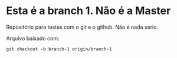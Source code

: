 Esta é a branch 1. Não é a Master
=====

Repositório para testes com o git e o github. Não é nada sério.

Arquivo baixado com:

 `git checkout -b branch-1 origin/branch-1` 



